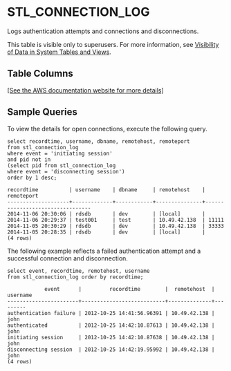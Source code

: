 # STL\_CONNECTION\_LOG<a name="r_STL_CONNECTION_LOG"></a>

Logs authentication attempts and connections and disconnections\.

This table is visible only to superusers\. For more information, see [Visibility of Data in System Tables and Views](c_visibility-of-data.md)\.

## Table Columns<a name="r_STL_CONNECTION_LOG-table-columns2"></a>

[\[See the AWS documentation website for more details\]](http://docs.aws.amazon.com/redshift/latest/dg/r_STL_CONNECTION_LOG.html)

## Sample Queries<a name="r_STL_CONNECTION_LOG-sample-queries2"></a>

To view the details for open connections, execute the following query\.

```
select recordtime, username, dbname, remotehost, remoteport
from stl_connection_log
where event = 'initiating session'
and pid not in 
(select pid from stl_connection_log
where event = 'disconnecting session')
order by 1 desc;

recordtime          | username    | dbname     | remotehost    | remoteport                      
--------------------+-------------+------------+---------------+---------------------------------
2014-11-06 20:30:06 | rdsdb       | dev        | [local]       |                            
2014-11-06 20:29:37 | test001     | test       | 10.49.42.138  | 11111                           
2014-11-05 20:30:29 | rdsdb       | dev        | 10.49.42.138  | 33333                                                 
2014-11-05 20:28:35 | rdsdb       | dev        | [local]       |  
(4 rows)
```

The following example reflects a failed authentication attempt and a successful connection and disconnection\. 

```
select event, recordtime, remotehost, username
from stl_connection_log order by recordtime;            

            event      |         recordtime        |  remotehost  | username                      
-----------------------+---------------------------+--------------+---------
authentication failure | 2012-10-25 14:41:56.96391 | 10.49.42.138 | john                                              
authenticated          | 2012-10-25 14:42:10.87613 | 10.49.42.138 | john                                              
initiating session     | 2012-10-25 14:42:10.87638 | 10.49.42.138 | john                                              
disconnecting session  | 2012-10-25 14:42:19.95992 | 10.49.42.138 | john                                              
(4 rows)
```